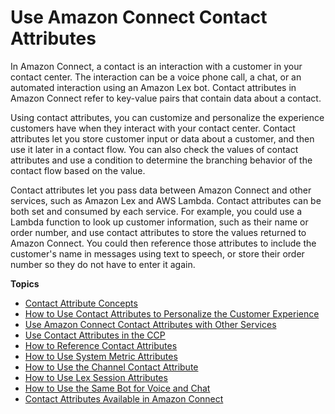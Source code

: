 # Use Amazon Connect Contact Attributes<a name="connect-contact-attributes"></a>

 In Amazon Connect, a contact is an interaction with a customer in your contact center\. The interaction can be a voice phone call, a chat, or an automated interaction using an Amazon Lex bot\. Contact attributes in Amazon Connect refer to key\-value pairs that contain data about a contact\.

Using contact attributes, you can customize and personalize the experience customers have when they interact with your contact center\. Contact attributes let you store customer input or data about a customer, and then use it later in a contact flow\. You can also check the values of contact attributes and use a condition to determine the branching behavior of the contact flow based on the value\.

Contact attributes let you pass data between Amazon Connect and other services, such as Amazon Lex and AWS Lambda\. Contact attributes can be both set and consumed by each service\. For example, you could use a Lambda function to look up customer information, such as their name or order number, and use contact attributes to store the values returned to Amazon Connect\. You could then reference those attributes to include the customer's name in messages using text to speech, or store their order number so they do not have to enter it again\.

**Topics**
+ [Contact Attribute Concepts](using-contact-attributes.md)
+ [How to Use Contact Attributes to Personalize the Customer Experience](use-attributes-cust-exp.md)
+ [Use Amazon Connect Contact Attributes with Other Services](attribs-external-references.md)
+ [Use Contact Attributes in the CCP](use-attribs-ccp.md)
+ [How to Reference Contact Attributes](how-to-reference-attributes.md)
+ [How to Use System Metric Attributes](attrib-system-metrics.md)
+ [How to Use the Channel Contact Attribute](use-channel-contact-attribute.md)
+ [How to Use Lex Session Attributes](how-to-use-session-attributes.md)
+ [How to Use the Same Bot for Voice and Chat](one-bot-voice-chat.md)
+ [Contact Attributes Available in Amazon Connect](connect-attrib-list.md)